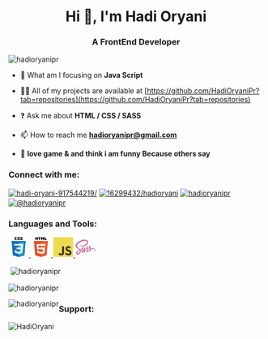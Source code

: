 <h1 align="center">Hi 🤟, I'm Hadi Oryani</h1> 
<h3 align="center">A FrontEnd Developer</h3> 

<p align="left"> <img src="https://komarev.com/ghpvc/?username=hadioryanipr&label=Profile%20views&color=0e75b6&style=flat" alt="hadioryanipr" /> </p>

- 🤔 What am I focusing on **Java Script**

- 👨‍💻 All of my projects are available at [https://github.com/HadiOryaniPr?tab=repositories](https://github.com/HadiOryaniPr?tab=repositories)

- ❓ Ask me about **HTML / CSS / SASS** 
 
- 📫 How to reach me **hadioryanipr@gmail.com**

- 🤘 **love game & and think i am funny Because others say**

<h3 align="left">Connect with me:</h3>
<p align="left">
<a href="https://linkedin.com/in/hadi-oryani-917544219/" target="blank"><img align="center" src="https://raw.githubusercontent.com/rahuldkjain/github-profile-readme-generator/master/src/images/icons/Social/linked-in-alt.svg" alt="hadi-oryani-917544219/" height="30" width="40" /></a>
<a href="https://stackoverflow.com/users/16299432/hadioryani" target="blank"><img align="center" src="https://raw.githubusercontent.com/rahuldkjain/github-profile-readme-generator/master/src/images/icons/Social/stack-overflow.svg" alt="16299432/hadioryani" height="30" width="40" /></a>
<a href="https://instagram.com/hadioryanipr" target="blank"><img align="center" src="https://raw.githubusercontent.com/rahuldkjain/github-profile-readme-generator/master/src/images/icons/Social/instagram.svg" alt="hadioryanipr" height="30" width="40" /></a>
<a href="https://medium.com/@hadioryanipr" target="blank"><img align="center" src="https://raw.githubusercontent.com/rahuldkjain/github-profile-readme-generator/master/src/images/icons/Social/medium.svg" alt="@hadioryanipr" height="30" width="40" /></a>
</p>
  
  
 
<h3 align="left">Languages and Tools:</h3>
<p align="left"> <a href="https://www.w3schools.com/css/" target="_blank"> <img src="https://raw.githubusercontent.com/devicons/devicon/master/icons/css3/css3-original-wordmark.svg" alt="css3" width="40" height="40"/> </a> <a href="https://www.w3.org/html/" target="_blank"> <img src="https://raw.githubusercontent.com/devicons/devicon/master/icons/html5/html5-original-wordmark.svg" alt="html5" width="40" height="40"/> </a> <a href="https://developer.mozilla.org/en-US/docs/Web/JavaScript" target="_blank"> <img src="https://raw.githubusercontent.com/devicons/devicon/master/icons/javascript/javascript-original.svg" alt="javascript" width="40" height="40"/> </a> <a href="https://sass-lang.com" target="_blank"> <img src="https://raw.githubusercontent.com/devicons/devicon/master/icons/sass/sass-original.svg" alt="sass" width="40" height="40"/> </a> </p>

   
<p>&nbsp;<img align="center" src="https://github-readme-stats.vercel.app/api?username=hadioryanipr&show_icons=true&locale=en" alt="hadioryanipr" /></p>


<p><img align="center" src="https://github-readme-streak-stats.herokuapp.com/?user=hadioryanipr&" alt="hadioryanipr" /></p>


<p><img align="left" src="https://github-readme-stats.vercel.app/api/top-langs?username=hadioryanipr&show_icons=true&locale=en&layout=compact" alt="hadioryanipr" /></p>
 
    
<h3 align="left">Support:</h3>
<p><a href="https://www.buymeacoffee.com/HadiOryaniPr"> <img align="left" src="https://cdn.buymeacoffee.com/buttons/v2/default-yellow.png" height="50" width="210" alt="HadiOryani" /></a></p>

